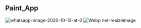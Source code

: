 ## Paint_App


![whatsapp-image-2020-10-13-at-0](https://user-images.githubusercontent.com/72328725/95811230-71934400-0d30-11eb-906e-bbb5efc27802.jpg)
![Webp net-resizeimage](https://user-images.githubusercontent.com/72328725/95811058-13666100-0d30-11eb-9212-868c7e780c50.jpg)
